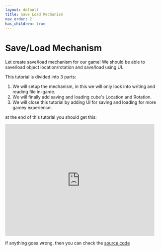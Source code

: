 ```yaml
---
layout: default
title: Save Load Mechanism
nav_order: 2
has_children: true
---
```


# Save/Load Mechanism

Let create save/load mechanism for our game! We should be able to save/load object location/rotation and save/load using UI.

This tutorial is divided into 3 parts:
1. We will setup the mechanism, in this we will only look into writing and reading file in-game.
2. We will finally add saving and loading cube's Location and Rotation.
3. We will close this tutorial by adding UI for saving and loading for more gamey experience.

at the end of this tutorial you should get this:

<iframe width="480" height="360" src="https://blackgoku36.github.io/armory-tutorials/docassets/save_load_final.mp4" frameborder="0"> </iframe>

If anything goes wrong, then you can check the [source code](https://github.com/BlackGoku36/armory-tutorial-download/tree/master/SaveLoadMechanism)